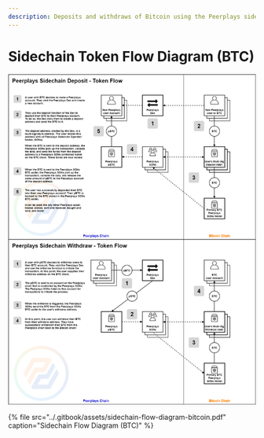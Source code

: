 ```yaml
---
description: Deposits and withdraws of Bitcoin using the Peerplays sidechain.
---
```


# Sidechain Token Flow Diagram \(BTC\)

![](../.gitbook/assets/sidechain-flow-diagram-bitcoin.png)

{% file src="../.gitbook/assets/sidechain-flow-diagram-bitcoin.pdf" caption="Sidechain Flow Diagram \(BTC\)" %}

